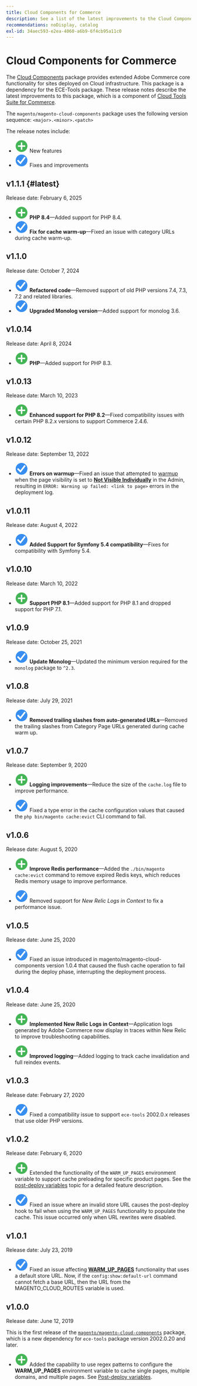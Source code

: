 ```yaml
---
title: Cloud Components for Commerce
description: See a list of the latest improvements to the Cloud Components package.
recommendations: noDisplay, catalog
exl-id: 34aec593-e2ea-4060-a6b9-6f4cb95a11c0
---
```

# Cloud Components for Commerce

The [Cloud Components](https://github.com/magento/magento-cloud-components) package provides extended Adobe Commerce core functionality for sites deployed on Cloud infrastructure. This package is a dependency for the ECE-Tools package. These release notes describe the latest improvements to this package, which is a component of [Cloud Tools Suite for Commerce](cloud-tools-suite.md).

The `magento/magento-cloud-components` package uses the following version sequence: `<major>.<minor>.<patch>`

The release notes include:

-  ![new icon](../../assets/new.svg) New features
-  ![fix icon](../../assets/fix.svg) Fixes and improvements

<!--Add release notes below-->
## v1.1.1 {#latest}

Release date: February 6, 2025

-  ![new icon](../../assets/new.svg) **PHP 8.4**—Added support for PHP 8.4.<!-- MCLOUD-13148	 - -->
-  ![fix icon](../../assets/fix.svg) **Fix for cache warm-up**—Fixed an issue with category URLs during cache warm-up.<!-- MCLOUD-12454 - -->


## v1.1.0

Release date: October 7, 2024

-  ![fix icon](../../assets/fix.svg) **Refactored code**—Removed support of old PHP versions 7.4, 7.3, 7.2 and  related libraries.<!-- MCLOUD-9278 - -->
-  ![fix icon](../../assets/fix.svg) **Upgraded Monolog version**—Added support for monolog 3.6.<!-- MCLOUD-12855 - -->

## v1.0.14

Release date: April 8, 2024

-  ![new icon](../../assets/new.svg) **PHP**—Added support for PHP 8.3.

## v1.0.13

Release date: March 10, 2023

-  ![new icon](../../assets/new.svg) **Enhanced support for PHP 8.2**—Fixed compatibility issues with certain PHP 8.2.x versions to support Commerce 2.4.6.

## v1.0.12

Release date: September 13, 2022

-  ![fix icon](../../assets/fix.svg) **Errors on warmup**—Fixed an issue that attempted to [warmup](../environment/variables-post-deploy.md#warm_up_pages) when the page visibility is set to [**Not Visible Individually**](https://experienceleague.adobe.com/en/docs/commerce-admin/systems/data-transfer/data-attributes-product#simple-product-csv-file-structure) in the Admin, resulting in `ERROR: Warming up failed: <link to page>` errors in the deployment log.<!-- MCLOUD-9134 -->

## v1.0.11

Release date: August 4, 2022

-  ![fix icon](../../assets/fix.svg) **Added Support for Symfony 5.4 compatibility**—Fixes for compatibility with Symfony 5.4.<!-- AC-3550 -->

## v1.0.10

Release date: March 10, 2022

-  ![new icon](../../assets/new.svg) **Support PHP 8.1**—Added support for PHP 8.1 and dropped support for PHP 7.1.

## v1.0.9

Release date: October 25, 2021

-  ![fix icon](../../assets/fix.svg) **Update Monolog**—Updated the minimum version required for the `monolog` package to `^2.3`.<!-- ACMP-1263 -->

## v1.0.8

Release date: July 29, 2021

-  ![fix icon](../../assets/fix.svg) **Removed trailing slashes from auto-generated URLs**—Removed the trailing slashes from Category Page URLs generated during cache warm up.<!--MCLOUD-7192-->

## v1.0.7

Release date: September 9, 2020

-  ![new icon](../../assets/new.svg) **Logging improvements**—Reduce the size of the `cache.log` file to improve performance.<!--MCLOUD-6859-->

-  ![fix icon](../../assets/fix.svg) Fixed a type error in the cache configuration values that caused the `php bin/magento cache:evict` CLI command to fail.

## v1.0.6

Release date: August 5, 2020

-  ![new icon](../../assets/new.svg) **Improve Redis performance**—Added the `./bin/magento cache:evict` command to remove expired Redis keys, which reduces Redis memory usage to improve performance.<!--MCLOUD-6023-->

-  ![fix icon](../../assets/fix.svg) Removed support for *New Relic Logs in Context* to fix a performance issue.<!--MCLOUD-6422-->

## v1.0.5

Release date: June 25, 2020

-  ![fix icon](../../assets/fix.svg) Fixed an issue introduced in magento/magento-cloud-components version 1.0.4 that caused the flush cache operation to fail during the deploy phase, interrupting the deployment process.

## v1.0.4

Release date: June 25, 2020

-  ![new icon](../../assets/new.svg) **Implemented New Relic Logs in Context**—Application logs generated by Adobe Commerce now display in traces within New Relic to improve troubleshooting capabilities.<!--MCLOUD-6029-->

-  ![new icon](../../assets/new.svg) **Improved logging**—Added logging to track cache invalidation and full reindex events.<!--MCLOUD-6157-->

## v1.0.3

Release date: February 27, 2020

-  ![fix icon](../../assets/fix.svg) Fixed a compatibility issue to support `ece-tools` 2002.0.x releases that use older PHP versions.

## v1.0.2

Release date: February 6, 2020

-  ![new icon](../../assets/new.svg) Extended the functionality of the `WARM_UP_PAGES` environment variable to support cache preloading for specific product pages. See the [post-deploy variables](../environment/variables-post-deploy.md#warm_up_pages) topic for a detailed feature description.<!--MAGECLOUD-4444-->

-  ![fix icon](../../assets/fix.svg) Fixed an issue where an invalid store URL causes the post-deploy hook to fail when using the `WARM_UP_PAGES` functionality to populate the cache. This issue occurred only when URL rewrites were disabled.<!-- MAGECLOUD-4094 -->

## v1.0.1

Release date: July 23, 2019

-  ![fix icon](../../assets/fix.svg) Fixed an issue affecting [**WARM_UP_PAGES**](../environment/variables-post-deploy.md#warm_up_pages) functionality that uses a default store URL. Now, if the `config:show:default-url` command cannot fetch a base URL, then the URL from the MAGENTO_CLOUD_ROUTES variable is used.<!-- MAGECLOUD-3866 -->

## v1.0.0

Release date: June 12, 2019

This is the first release of the [`magento/magento-cloud-components`](https://github.com/magento/magento-cloud-components) package, which is a new dependency for `ece-tools` package version 2002.0.20 and later.

-  ![new icon](../../assets/new.svg) Added the capability to use regex patterns to configure the **WARM_UP_PAGES** environment variable to cache single pages, multiple domains, and multiple pages. See [Post-deploy variables](../environment/variables-post-deploy.md#warm_up_pages).<!--MAGECLOUD-3258-->
